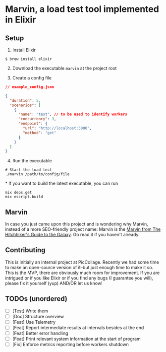 # Marvin, a load test tool implemented in Elixir

## Setup

1. Install Elixir

```script
$ brew install elixir
```

2. Download the executable `marvin` at the project root

3. Create a config file

```json
// example_config.json

{
  "duration": 5,
  "scenarios": [
    {
      "name": "test", // to be used to identify workers
      "concurrency": 3,
      "endpoint": {
        "url": "http://localhost:3000",
        "method": "get"
      }
    }
  ]
}
```

4. Run the executable 

```script
# Start the load test
./marvin /path/to/config/file
```

\* If you want to build the latest executable, you can run

```script
mix deps.get
mix escript.build
```



## Marvin

In case you just came upon this project and is wondering why Marvin, instead of a more SEO-friendly project name: Marvin is the [Marvin from The Hitchhiker's Guide to the Galaxy](https://en.wikipedia.org/wiki/Marvin_the_Paranoid_Android). Go read it if you haven't already.



## Contributing

This is initially an internal project at PicCollage. Recently we had some time to make an open-source version of it–but just enough time to make it so. This is the MVP, there are obviously much room for improvement. If you are intrigued or if you like Elixir or if you find any bugs (I guarantee you will), please fix it yourself (yup) AND/OR let us know! 



## TODOs (unordered)

- [ ] [Test] Write them
- [ ] [Doc] Structure overview
- [ ] [Feat] Use Telemetry
- [ ] [Feat] Report intermediate results at intervals besides at the end
- [ ] [Feat] Better error handling
- [ ] [Feat] Print relevant system information at the start of program
- [ ] [Fix] Enforce metrics reporting before workers shutdown